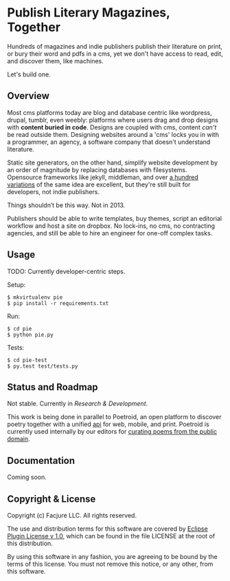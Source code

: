 # Publish Literary Magazines, Together

Hundreds of magazines and indie publishers publish their literature on print, or bury their word and pdfs in a cms, yet we don't have access to read, edit, and discover them, like machines.

Let's build one.

## Overview

Most cms platforms today are blog and database centric like wordpress, drupal, tumblr, even weebly: platforms where users drag and drop designs with **content buried in code**. Designs are coupled with cms, content _can't_ be read outside them. Designing websites around a 'cms' locks you in with a programmer, an agency, a software company that doesn't understand literature.

Static site generators, on the other hand, simplify website development by an order of magnitude by replacing databases with filesystems. Opensource frameworks like jekyll, middleman, and over [a hundred variations](http://nanoc.ws/about/) of the same idea are excellent, but they're still built for developers, not indie publishers.

Things shouldn’t be this way. Not in 2013.

Publishers should be able to write templates, buy themes, script an editorial workflow and host a site on dropbox. No lock-ins, no cms, no contracting agencies, and still be able to hire an engineer for one-off complex tasks.

## Usage

TODO: Currently developer-centric steps.

Setup:

    $ mkvirtualenv pie
    $ pip install -r requirements.txt

Run:

    $ cd pie
    $ python pie.py

Tests:

    $ cd pie-test
    $ py.test test/tests.py

## Status and Roadmap

Not stable. Currently in *Research & Development*.

This work is being done in parallel to Poetroid, an open platform to discover poetry together with a unified [api](http://en.wikipedia.org/wiki/Application_programming_interface) for web, mobile, and print. Poetroid is currently used internally by our editors for [curating poems from the public domain](https://github.com/Facjure/poetroid-public-domain).

## Documentation

Coming soon.

## Copyright & License

Copyright (c) Facjure LLC. All rights reserved.

The use and distribution terms for this software are covered by [Eclipse Plugin License v 1.0](http://opensource.org/licenses/eclipse-1.0.php), which can be found in the file LICENSE at the root of this distribution.

By using this software in any fashion, you are agreeing to be bound by the terms of this license. You must not remove this notice, or any other, from this software.
